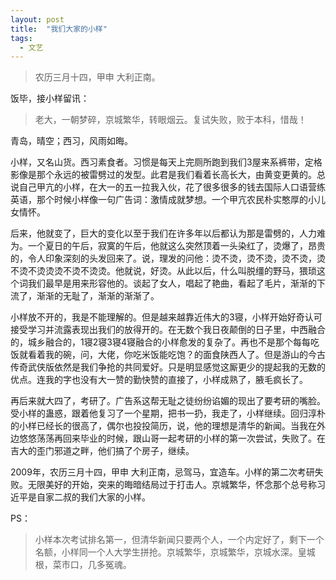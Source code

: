```yaml
---
layout: post
title:  "我们大家的小样"
tags:
  - 文艺
---
```


> 农历三月十四，甲申   大利正南。

饭毕，接小样留讯：

> 老大，一朝梦碎，京城繁华，转眼烟云。复试失败，败于本科，惜哉！

青岛，晴空；西习，风雨如晦。

小样，又名山货。西习素食者。习惯是每天上完厕所跑到我们3屋来系裤带，定格影像是那个永远的被雷劈过的发型。此君是我们看着长高长大，由黄变更黄的。总说自己甲亢的小样，在大一的五一拉我入伙，花了很多很多的钱去国际人口语营练英语，那个时候小样像一句广告词：激情成就梦想。一个甲亢农民朴实憨厚的小儿女情怀。

后来，他就变了，巨大的变化以至于我们在许多年以后都认为那是雷劈的，人力难为。一个夏日的午后，寂寞的午后，他就这么突然顶着一头染红了，烫爆了，昂贵的，令人印象深刻的头发回来了。说，理发的问他：烫不烫，烫不烫，烫不烫，烫不烫不烫烫烫不烫不烫烫。他就说，好烫。从此以后，什么叫脱缰的野马，猥琐这个词我们最早是用来形容他的。谈起了女人，唱起了艳曲，看起了毛片，渐渐的下流了，渐渐的无耻了，渐渐的渐渐了。

小样放不开的，我是不能理解的。但是越来越靠近伟大的3寝，小样开始好奇认可接受学习并流露表现出我们的放得开的。在无数个我日夜颠倒的日子里，中西融合的，城乡融合的，1寝2寝3寝4寝融合的小样愈发的复杂了。再也不是那个每每吃饭就看着我的碗，问，大佬，你吃米饭能吃饱？的面食陕西人了。但是游山的今古传奇武侠版依然是我们争抢的共同爱好。只是明显感觉这厮更少的提起我的无数的优点。连我的字也没有大一赞的勤快赞的直接了，小样成熟了，腋毛疯长了。

再后来就大四了，考研了。广告系这帮无耻之徒纷纷谄媚的现出了要考研的嘴脸。受小样的蛊惑，跟着他复习了一个星期，把书一扔，我走了，小样继续。回归淳朴的小样已经长的很高了，偶尔也投投简历，说，他的理想是清华的新闻。当我在外边悠悠荡荡再回来毕业的时候，跟山哥一起考研的小样的第一次尝试，失败了。在吉大的歪门邪道之畔，他们搞了个房子，继续。

2009年，农历三月十四，甲申   大利正南，忌驾马，宜造车。小样的第二次考研失败。无限美好的开始，突来的晦暗结局过于打击人。京城繁华，怀念那个总号称习近平是自家二叔的我们大家的小样。



PS：

> 小样本次考试排名第一，但清华新闻只要两个人，一个内定好了，剩下一个名额，小样同一个人大学生拼抢。京城繁华，京城繁华，京城水深。皇城根，菜市口，几多冤魂。
